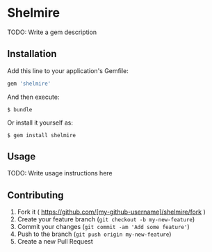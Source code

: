 # Shelmire

TODO: Write a gem description

## Installation

Add this line to your application's Gemfile:

```ruby
gem 'shelmire'
```

And then execute:

    $ bundle

Or install it yourself as:

    $ gem install shelmire

## Usage

TODO: Write usage instructions here

## Contributing

1. Fork it ( https://github.com/[my-github-username]/shelmire/fork )
2. Create your feature branch (`git checkout -b my-new-feature`)
3. Commit your changes (`git commit -am 'Add some feature'`)
4. Push to the branch (`git push origin my-new-feature`)
5. Create a new Pull Request
